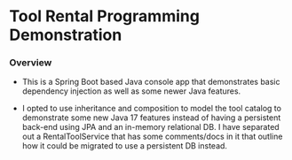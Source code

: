 # Tool Rental Programming Demonstration

### Overview

- This is a Spring Boot based Java console app that demonstrates basic dependency injection as well as some newer Java
features.

- I opted to use inheritance and composition to model the tool catalog to demonstrate some new Java 17 features instead of
having a persistent back-end using JPA and an in-memory relational DB. I have separated out a RentalToolService that has
some comments/docs in it that outline how it could be migrated to use a persistent DB instead.
